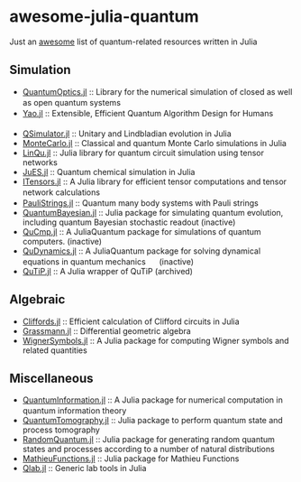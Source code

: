 # awesome-julia-quantum
Just an [awesome](http://awesome.re/) list of quantum-related resources written in Julia

## Simulation

- [QuantumOptics.jl](https://github.com/qojulia/QuantumOptics.jl) :: Library for the numerical simulation of closed as well as open quantum systems [<img width="16px" src="/images/ai-doi.png">](https://doi.org/10.1016/j.cpc.2018.02.004) [<img width="16px" src="/images/fa-link.png">](https://qojulia.org/)
- [Yao.jl](https://github.com/QuantumBFS/Yao.jl) :: Extensible, Efficient Quantum Algorithm Design for Humans [<img width="16px" src="/images/ai-arxiv.png">](https://arxiv.org/abs/1912.10877) [<img width="16px" src="/images/fa-link.png">](http://yaoquantum.org/)
- [QSimulator.jl](https://github.com/BBN-Q/QSimulator.jl) :: Unitary and Lindbladian evolution in Julia
- [MonteCarlo.jl](https://github.com/crstnbr/MonteCarlo.jl) :: Classical and quantum Monte Carlo simulations in Julia
- [LinQu.jl](https://github.com/YiqingZhouKelly/LinQu.jl) :: Julia library for quantum circuit simulation using tensor networks
- [JuES.jl](https://github.com/mdav2/JuES.jl) :: Quantum chemical simulation in Julia
- [ITensors.jl](https://github.com/ITensor/ITensors.jl) :: A Julia library for efficient tensor computations and tensor network calculations [<img width="16px" src="/images/ai-arxiv.png">](https://arxiv.org/abs/2007.14822) [<img width="16px" src="/images/fa-link.png">](https://itensor.github.io/ITensors.jl/dev/index.html)
- [PauliStrings.jl](https://github.com/nicolasloizeau/PauliStrings.jl) :: Quantum many body systems with Pauli strings [<img width="16px" src="/images/ai-arxiv.png">](https://arxiv.org/abs/2410.09654) [<img width="16px" src="/images/fa-link.png">](https://paulistrings.org/)
- [QuantumBayesian.jl](https://github.com/justindressel/QuantumBayesian.jl) :: Julia package for simulating quantum evolution, including quantum Bayesian stochastic readout (inactive)
- [QuCmp.jl](https://github.com/JuliaQuantum/QuCmp.jl) :: A JuliaQuantum package for simulations of quantum computers.
 (inactive)
- [QuDynamics.jl](https://github.com/JuliaQuantum/QuDynamics.jl) :: A JuliaQuantum package for solving dynamical equations in quantum mechanics [<img width="16px" src="/images/fa-link.png">](https://juliaquantum.github.io/) (inactive)
- [QuTiP.jl](https://github.com/goropikari/QuTiP.jl) ::  A Julia wrapper of QuTiP (archived)

## Algebraic

- [Cliffords.jl](https://github.com/BBN-Q/Cliffords.jl) :: Efficient calculation of Clifford circuits in Julia
- [Grassmann.jl](https://github.com/chakravala/Grassmann.jl) :: Differential geometric algebra
- [WignerSymbols.jl](https://github.com/Jutho/WignerSymbols.jl) :: A Julia package for computing Wigner symbols and related quantities

## Miscellaneous

- [QuantumInformation.jl](https://github.com/iitis/QuantumInformation.jl) :: A Julia package for numerical computation in quantum information theory [<img width="16px" src="/images/ai-doi.png">](https://doi.org/10.1371/journal.pone.0209358)
- [QuantumTomography.jl](https://github.com/BBN-Q/QuantumTomography.jl) :: Julia package to perform quantum state and process tomography
- [RandomQuantum.jl](https://github.com/BBN-Q/RandomQuantum.jl) :: Julia package for generating random quantum states and processes according to a number of natural distributions
- [MathieuFunctions.jl](https://github.com/BBN-Q/MathieuFunctions.jl) :: Julia package for Mathieu Functions
- [Qlab.jl](https://github.com/BBN-Q/Qlab.jl) :: Generic lab tools in Julia
